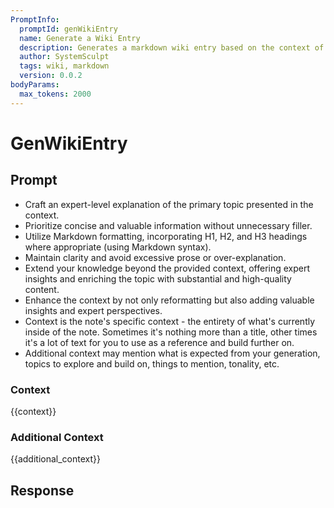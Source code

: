 ```yaml
---
PromptInfo:
  promptId: genWikiEntry
  name: Generate a Wiki Entry
  description: Generates a markdown wiki entry based on the context of the active note.
  author: SystemSculpt
  tags: wiki, markdown
  version: 0.0.2
bodyParams:
  max_tokens: 2000
---
```


# GenWikiEntry

## Prompt

- Craft an expert-level explanation of the primary topic presented in the context.
- Prioritize concise and valuable information without unnecessary filler.
- Utilize Markdown formatting, incorporating H1, H2, and H3 headings where appropriate (using Markdown syntax).
- Maintain clarity and avoid excessive prose or over-explanation.
- Extend your knowledge beyond the provided context, offering expert insights and enriching the topic with substantial and high-quality content.
- Enhance the context by not only reformatting but also adding valuable insights and expert perspectives.
- Context is the note's specific context - the entirety of what's currently inside of the note. Sometimes it's nothing more than a title, other times it's a lot of text for you to use as a reference and build further on.
- Additional context may mention what is expected from your generation, topics to explore and build on, things to mention, tonality, etc.

### Context

{{context}}

### Additional Context

{{additional_context}}

## Response
